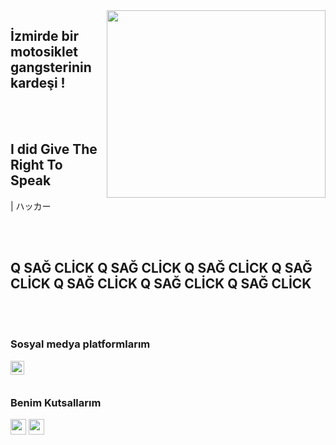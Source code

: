 <img src="https://media.discordapp.net/attachments/803045763315400755/840398562982625280/no.1degilha11.gif" align="right" width="350" height="300">

## İzmirde bir motosiklet gangsterinin kardeşi !



<br />
<br />

## I did Give The Right To Speak
 | ハッカー

<br />
<br />

 ## Q SAĞ CLİCK Q SAĞ CLİCK Q SAĞ CLİCK Q SAĞ CLİCK Q SAĞ CLİCK Q SAĞ CLİCK Q SAĞ CLİCK



<br />
<br />


### Sosyal medya platformlarım

[<img width="22" src="https://unpkg.com/simple-icons@v5/icons/discord.svg" align="left" />][discord]



[discord]: https://discord.com/users/821040785046503510

<br />
<br />


### Benim Kutsallarım
<img src="https://cdn.discordapp.com/attachments/856286390692872203/857368543775293510/833982778977550357.png" width="25" height="25">
<img src="https://cdn.discordapp.com/attachments/856286390692872203/857368546102476810/Q.png" width="25" height="25">






<br />
<br />
